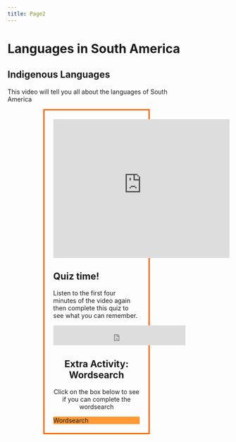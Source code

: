 ```yaml
---
title: Page2
---
```


<html>
<body>
<h1>Languages in South America</h1>

<head>
<style>
.center {
  margin: auto;
  width: 60%;
  border: 3px solid #ff6600;
  padding: 20px;
}
</style>
</head>
<body>


<h2>Indigenous Languages</h2>
<p> This video will tell you all about the languages of South America </p>

<div class="center">
    <iframe width="400" height="315" src="https://www.youtube.com/embed/US-sSO0Pc3Q" title="YouTube video player" frameborder="0" allow="accelerometer; autoplay; clipboard-write; encrypted-media; gyroscope; picture-in-picture" allowfullscreen></iframe></p>

<section>
     <h2>Quiz time!</h2>
    <p> Listen to the first four minutes of the video again then complete this quiz to see what you can remember.</p>
    <p><iframe src="https://h5p.org/h5p/embed/1235829" width="300" height="45" frameborder="0" allowfullscreen="allowfullscreen" allow="geolocation *; microphone *; camera *; midi *; encrypted-media *" title="Example Content - Single Choice Set"></iframe><script src="https://h5p.org/sites/all/modules/h5p/library/js/h5p-resizer.js" charset="UTF-8"></script></p>
</section>

<section>
  <head>
<meta name="viewport" content="width=device-width, initial-scale=1">
<style>
* {
  box-sizing: border-box;
}

body {
  margin: 0;
  font-family: Arial, Helvetica, sans-serif;
}


.column {
  float: left;
  width: 100%;
  padding: 50px;
  text-align: center;
  font-size: 25px;
  cursor: pointer;
  color: white;
}

.containerTab {
  padding: 20px;
  color: white;
}

/* Clear floats after the columns */
.row:after {
  content: "";
  display: table;
  clear: both;
}

/* Closable button inside the container tab */
.closebtn {
  float: right;
  color: white;
  font-size: 35px;
  cursor: pointer;
}
</style>
</head>
<body>

<div style="text-align:center">
  <h2>Extra Activity: Wordsearch</h2>
  <p>Click on the box below to see if you can complete the wordsearch</p>
</div>

<!-- Three columns -->
<div class="row">
  <div class="column" onclick="openTab('b1');" style="background:#ff9933;">
 Wordsearch
  </div>
 
</div>

<!-- Full-width columns: (hidden by default) -->
<div id="b1" class="containerTab" style="display:none;background:#ffcc00">
  <span onclick="this.parentElement.style.display='none'" class="closebtn">&times;</span>
  <h2>Find the countries mentioned in the video in the word search below.</h2>
  <p> <iframe src="https://h5p.org/h5p/embed/1235838" width="498" height="916" frameborder="0" allowfullscreen="allowfullscreen" allow="geolocation *; microphone *; camera *; midi *; encrypted-media *" title="Find the countries in the word search below"></iframe><script src="https://h5p.org/sites/all/modules/h5p/library/js/h5p-resizer.js" charset="UTF-8"></script></p>
</div>



<script>
function openTab(tabName) {
  var i, x;
  x = document.getElementsByClassName("containerTab");
  for (i = 0; i < x.length; i++) {
    x[i].style.display = "none";
  }
  document.getElementById(tabName).style.display = "block";
}
</script>
</section>


  


